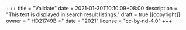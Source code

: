 +++
title = "Validate"
date = 2021-01-30T10:10:09+08:00
description = "This text is displayed in search result listings."
draft = true
[[copyright]]
  owner = " HD21749B ⭐️"
  date = "2021"
  license = "cc-by-nd-4.0"
+++
